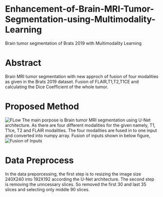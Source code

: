 # Enhancement-of-Brain-MRI-Tumor-Segmentation-using-Multimodality-Learning
Brain tumor segmentation of Brats 2019 with Multimodality Learning
# Abstract
Brain MRI tumor segmentation with new approch of fusion of four modalities as given in the Brats 2019 dataset. Fusion of FLAIR,T1,T2,T1CE and calculating the Dice Coefficient of the whole tumor.
# Proposed Method
![FLow](https://github.com/vaibhav253/Enhancement-of-Brain-MRI-Tumor-Segmentation-using-Multimodality-Learning/blob/master/Segmentation%20Flow/Flow%20Diagram.png)
The main porpose is Brain  tumor  MRI segmentation using  U-Net  architecture. As there are four different  modalities  for  the  given  namely,  T1,  T1ce,  T2  and FLAIR modalities. The four modalities are fused in to one input and converted into numpy array. Fusion of inputs shown in below figure,
![Fusion of Inputs](https://github.com/vaibhav253/Enhancement-of-Brain-MRI-Tumor-Segmentation-using-Multimodality-Learning/blob/master/Segmentation-Flow/FUSION_n%20(3).png)
# Data Preprocess
In the data preporcessing, the first step is to resizing the image size 240X240 into 192X192 according the U-Net architecture. The second step is removing the unncessary slices. So removed the first 30 and last 35 slices and selecting only middle 90 slices.
